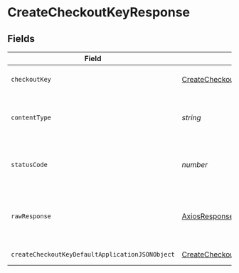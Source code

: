 # CreateCheckoutKeyResponse


## Fields

| Field                                                                                                         | Type                                                                                                          | Required                                                                                                      | Description                                                                                                   |
| ------------------------------------------------------------------------------------------------------------- | ------------------------------------------------------------------------------------------------------------- | ------------------------------------------------------------------------------------------------------------- | ------------------------------------------------------------------------------------------------------------- |
| `checkoutKey`                                                                                                 | [CreateCheckoutKeyCheckoutKey](../../models/operations/createcheckoutkeycheckoutkey.md)                       | :heavy_minus_sign:                                                                                            | The checkout key.                                                                                             |
| `contentType`                                                                                                 | *string*                                                                                                      | :heavy_check_mark:                                                                                            | HTTP response content type for this operation                                                                 |
| `statusCode`                                                                                                  | *number*                                                                                                      | :heavy_check_mark:                                                                                            | HTTP response status code for this operation                                                                  |
| `rawResponse`                                                                                                 | [AxiosResponse](https://axios-http.com/docs/res_schema)                                                       | :heavy_minus_sign:                                                                                            | Raw HTTP response; suitable for custom response parsing                                                       |
| `createCheckoutKeyDefaultApplicationJSONObject`                                                               | [CreateCheckoutKeyDefaultApplicationJSON](../../models/operations/createcheckoutkeydefaultapplicationjson.md) | :heavy_minus_sign:                                                                                            | Error response.                                                                                               |